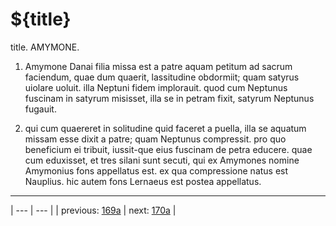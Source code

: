 # ${title}

title. AMYMONE.



1. Amymone Danai filia missa est a patre aquam petitum ad sacrum faciendum, quae dum quaerit, lassitudine obdormiit; quam satyrus uiolare uoluit. illa Neptuni fidem implorauit. quod cum Neptunus fuscinam in satyrum misisset, illa se in petram fixit, satyrum Neptunus fugauit.



2. qui cum quaereret in solitudine quid faceret a puella, illa se aquatum missam esse dixit a patre; quam Neptunus compressit. pro quo beneficium ei tribuit, iussit-que eius fuscinam de petra educere. quae cum eduxisset, et tres silani sunt secuti, qui ex Amymones nomine Amymonius fons appellatus est. ex qua compressione natus est Nauplius. hic autem fons Lernaeus est postea appellatus.



---

| --- | --- |
| previous: [169a](../169a/) | next: [170a](../170a/) |